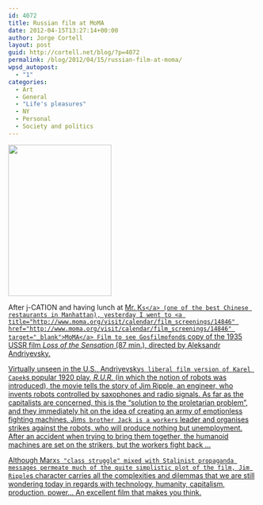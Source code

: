 ```yaml
---
id: 4072
title: Russian film at MoMA
date: 2012-04-15T13:27:14+00:00
author: Jorge Cortell
layout: post
guid: http://cortell.net/blog/?p=4072
permalink: /blog/2012/04/15/russian-film-at-moma/
wpsd_autopost:
  - "1"
categories:
  - Art
  - General
  - "Life's pleasures"
  - NY
  - Personal
  - Society and politics
---
```

<img class="aligncenter" title="RUR" src="http://www.berlinale.de/media/filmstills/2012_1/retrospektive_3/20126311_3_IMG_543x305.jpg" alt="" width="208" height="305" />

After j-CATION and having lunch at <a title="http://mrksny.com" href="http://mrksny.com" target="_blank">Mr. K`s</a> (one of the best Chinese restaurants in Manhattan), yesterday I went to <a title="http://www.moma.org/visit/calendar/film_screenings/14846" href="http://www.moma.org/visit/calendar/film_screenings/14846" target="_blank">MoMA</a> Film to see Gosfilmofond`s copy of the 1935 USSR film _Loss of the Sensation_ (87 min.), directed by Aleksandr Andriyevsky.

Virtually unseen in the U.S., Andriyevsky`s liberal film version of Karel Capek`s popular 1920 play, _R.U.R._ (in which the notion of robots was introduced), the movie tells the story of Jim Ripple, an engineer, who invents robots controlled by saxophones and radio signals. As far as the capitalists are concerned, this is the “solution to the proletarian problem”, and they immediately hit on the idea of creating an army of emotionless fighting machines. Jim`s brother Jack is a workers` leader and organises strikes against the robots, who will produce nothing but unemployment. After an accident when trying to bring them together, the humanoid machines are set on the strikers, but the workers fight back …

Although Marx`s "class struggle" mixed with Stalinist propaganda messages permeate much of the quite simplistic plot of the film, Jim Ripple`s character carries all the complexities and dilemmas that we are still wondering today in regards with technology, humanity, capitalism, production, power... An excellent film that makes you think.
